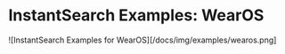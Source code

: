 # InstantSearch Examples: WearOS

![InstantSearch Examples for WearOS][/docs/img/examples/wearos.png]
